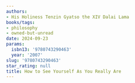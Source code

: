 ```yaml
---
authors:
- His Holiness Tenzin Gyatso the XIV Dalai Lama
books/tags:
- philosophy
- owned-but-unread
date: 2024-09-23
params:
  isbn13: '9780743290463'
  year: '2007'
slug: '9780743290463'
star_rating: null
title: How to See Yourself As You Really Are
---
```


<!--more-->